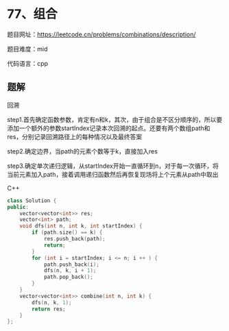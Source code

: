 # 77、组合
题目网址：https://leetcode.cn/problems/combinations/description/

题目难度：mid

代码语言：cpp
## 题解
回溯

step1.首先确定函数参数，肯定有n和k，其次，由于组合是不区分顺序的，所以要添加一个额外的参数startIndex记录本次回溯的起点。还要有两个数组path和res，分别记录回溯路径上的每种情况以及最终答案

step2.确定边界，当path的元素个数等于k，直接加入res

step3.确定单次递归逻辑，从startIndex开始一直循环到n，对于每一次循环，将当前元素加入path，接着调用递归函数然后再恢复现场将上个元素从path中取出

C++
```cpp
class Solution {
public:
    vector<vector<int>> res;
    vector<int> path;
    void dfs(int n, int k, int startIndex) {
        if (path.size() == k) {
            res.push_back(path);
            return;
        }
        for (int i = startIndex; i <= n; i ++ ) {
            path.push_back(i);
            dfs(n, k, i + 1);
            path.pop_back();
        }
    }
    vector<vector<int>> combine(int n, int k) {
        dfs(n, k, 1);
        return res;
    }
};
```
